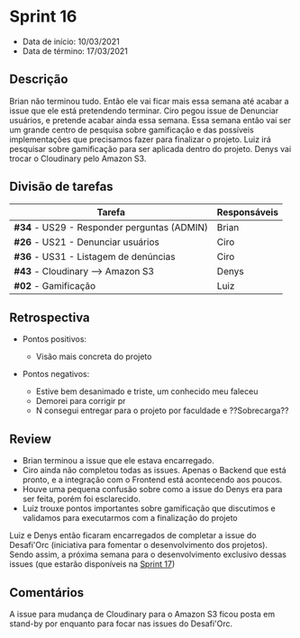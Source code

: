 # Sprint 16

- Data de início: 10/03/2021
- Data de término: 17/03/2021

## Descrição

Brian não terminou tudo. Então ele vai ficar mais essa semana até acabar a issue que ele está pretendendo terminar.
Ciro pegou issue de Denunciar usuários, e pretende acabar ainda essa semana.
Essa semana então vai ser um grande centro de pesquisa sobre gamificação e das possíveis implementações que precisamos fazer para finalizar o projeto.
Luiz irá pesquisar sobre gamificação para ser aplicada dentro do projeto.
Denys vai trocar o Cloudinary pelo Amazon S3.

## Divisão de tarefas

|Tarefa|Responsáveis|
|------|------------|
|**#34** - US29 - Responder perguntas (ADMIN)|Brian|
|**#26** - US21 - Denunciar usuários|Ciro|
|**#36** - US31 - Listagem de denúncias|Ciro|
|**#43** - Cloudinary --> Amazon S3|Denys|
|**#02** - Gamificação|Luiz|

## Retrospectiva


- Pontos positivos:
    - Visão mais concreta do projeto

- Pontos negativos:
    - Estive bem desanimado e triste, um conhecido meu faleceu
    - Demorei para corrigir pr
    - N consegui entregar para o projeto por faculdade e ??Sobrecarga??

## Review

* Brian terminou a issue que ele estava encarregado.
* Ciro ainda não completou todas as issues. Apenas o Backend que está pronto, e a integração com o Frontend está acontecendo aos poucos.
* Houve uma pequena confusão sobre como a issue do Denys era para ser feita, porém foi esclarecido.
* Luiz trouxe pontos importantes sobre gamificação que discutimos e validamos para executarmos com a finalização do projeto

Luiz e Denys então ficaram encarregados de completar a issue do Desafi'Orc (iniciativa para fomentar o desenvolvimento dos projetos). Sendo assim, a próxima semana para o desenvolvimento exclusivo dessas issues (que estarão disponíveis na [Sprint 17](./sprint17.md))

## Comentários

A issue para mudança de Cloudinary para o Amazon S3 ficou posta em stand-by por enquanto para focar nas issues do Desafi'Orc.